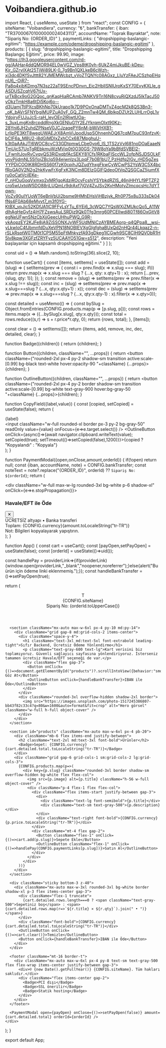 # Voibandiera.github.io
import React, { useMemo, useState } from "react";
const CONFIG = {
  siteName: "Voibandiera",
  currency: "₺",
  bankTransfer: {
    iban: "TR370006701000000024043113",
    accountName: "Toprak Bayraktar",
    note: "Sipariş No: {ORDER_ID}"
  },
  paymentLinks: {
    "dropshipping-baslangic-egitimi": "https://example.com/odeme/dropshipping-baslangic-egitimi"
  },
  products: [
    {
      slug: "dropshipping-baslangic-egitimi",
      title: "Dropshipping Başlangıç Eğitimi",
      price: 99.90,
      image: "https://lh3.googleusercontent.com/rd-gg/AAHar4ddQMOR94EL0wVGZ_Vps8tK0vh-6UkZ4miJkuBE-kDeu-Kjr_GZrvIXAt25TjWi89LK-0_7g9Bn1QXLkeB6cWzh-xj3dc4DKfSvJttt82YJMEMWcbzt_yVoZTQNYc08AGxz_LIuYzFAeJCSzhpEHqnU6_-OjR7-Pa8q4xibKDmg7N3sz22aT9SEncPDnvn_Eic2HbIlSNIUroKxSY70EvyKXLIe_gASDUSZcqhV67tUx-urTkBcx9oG2GQoc_gnKaqHiaRCAmb7ANKV9Tn16N8cvuRiQXzdJ5IkTacJ50yOkzTmkH8a6tDi5Koj6o--d3UamjTtIPXcsBKhNp70kUrapo1k7D9POxOnaDMTvZ4qcM2k8QS3Bn3-_oK_bAVrSFNYbgiMUPZuA0vF_GQ_Z2mnTw4QM_6blkpDZUt2LUHLrrOgL1vYdojryFUJuJcS-raH_leyOEn2lRjwtUOa-s_3uxLmgKn8rcpddRngXkGENluG1Y2EJYkrqmOIxt90Kz-28Yni6JH2uhdZPNseV0JCJzaqePY6nM-bWiVHXB1-LrIlpPE3KtT8weqUWAEJrX8AmViJpodUspSOhnenhOQ67cqM7puC93nfzvK-bCIF6a_M8U2-j8dGiMDIxZxhCCx687MpghuU-k3t0aAAkJTl6WOC8cyC33GDtpmwLCbe0yp6_IS_1TS2zVvI681noDOaEaaeNTmUjcS7UoTgREbkmuWzMVip0t0O30GS-79W8oYa9bBfdSVBEI2-I_FwnItJovRvCvqvQS3RjDxqbfAcSEKY81Cfs1RKbaFlSccWL2ofpNSJDSOLkFyovPjjdmNL55I1oiZBclq594ejwnlzs3LpqF7b0B1bU7_PzHdfq2lGv_rHD5gZesYYPDiCOOIK8RDHSS60f7zK0cpihJQZudYhxgFkwCyWCwPS2YsW3C5X4bcfRoGA0V2N2g2hkKywFrXgFxK3NCm8DEIzGGlFQdeoOtVqZQSGCaZ5jumfXru0oCatVcilEKe-P_nHOuGoqVxmxo2xMR1goKdziROcvFcshiYSYbkdRZlS_46njHHYLf9PTZF2crq5wUxtqW5DO88rjLUQmLr9drAxf7jGV4ZvJSv2KyHMotyZlmcqcsHc7dYTqwn-VoZv90uIYUoWT6eBnVbUi2bsme9HMhEHsVjHBzjvk_Rh0P75x8u333sDk04fNs4F0Ab68eMvvt7_m3f0YG-KtBX_vpJic52KDfJA1lC9FFyLsYTu_6YEi6_3cWQC7YQsWXiZMUkcQo5_A11WdlhAgHeGyfz4jH7FZswsAuLSRDjz9Qk0Tfg3mrg60PCEIlwdi80Tf86OxGjtV8egNeUFwnSNzCbXjjGeecUHhuPWQ_G9R-vkAopzEY2KJFe8jA9ZiSSONXJyWF5UdMNiCzAYBMEAorp-q4QPpa8__wsi-yLkwloC4fJbmnfdDuXeVPN18NOBlEVXgGlgfghaBUxQd2nHQr44Lkqaz2-n-rSLkRsptW0TM0t1CP5M55pFtMhkyzfA93gDkeg1lCGwh9SC8CIH9QVObR1H5lv8kpw3XGFzfZRYFyz5UCAAYO51Gw=s512",
      description: "Yeni başlayanlar için kapsamlı dropshipping eğitimi."
    }
  ]
};

const uid = () => Math.random().toString(36).slice(2, 10);

function useCart() {
  const [items, setItems] = useState([]);
  const add = (slug) => {
    setItems(prev => {
      const i = prev.find(x => x.slug === slug);
      if(i) return prev.map(x => x.slug === slug ? {...x, qty: x.qty+1} : x);
      return [...prev, {slug, qty: 1}];
    });
  };
  const remove = (slug) => setItems(prev => prev.filter(x => x.slug !== slug));
  const inc = (slug) => setItems(prev => prev.map(x => x.slug===slug ? {...x, qty:x.qty+1} : x));
  const dec = (slug) => setItems(prev => prev.map(x => x.slug===slug ? {...x, qty:x.qty-1} : x).filter(x => x.qty>0));

  const detailed = useMemo(() => {
    const bySlug = Object.fromEntries(CONFIG.products.map(p => [p.slug, p]));
    const rows = items.map(x => ({...bySlug[x.slug], qty:x.qty}));
    const total = rows.reduce((s,r) => s + r.price*r.qty, 0);
    return {rows, total};
  }, [items]);

  const clear = () => setItems([]);
  return {items, add, remove, inc, dec, detailed, clear};
}

function Badge({children}) {
  return <span className="inline-flex items-center rounded-full border px-2 py-0.5 text-xs text-gray-600">{children}</span>;
}

function Button({children, className="", ...props}) {
  return <button className={"rounded-2xl px-4 py-2 shadow-sm transition active:scale-[0.99] bg-black text-white hover:opacity-90 "+className} {...props}>{children}</button>;
}

function OutlineButton({children, className="", ...props}) {
  return <button className={"rounded-2xl px-4 py-2 border shadow-sm transition active:scale-[0.99] bg-white text-gray-900 hover:bg-gray-50 "+className} {...props}>{children}</button>;
}

function CopyField({label,value}) {
  const [copied, setCopied] = useState(false);
  return (
    <div className="space-y-1">
      <div className="text-xs text-gray-500">{label}</div>
      <div className="flex items-center gap-2">
        <input className="w-full rounded-xl border px-3 py-2 bg-gray-50" readOnly value={value} onFocus={e=>e.target.select()} />
        <OutlineButton onClick={async()=>{await navigator.clipboard.writeText(value); setCopied(true); setTimeout(()=>setCopied(false),1200)}}>{copied ? "Kopyalandı" : "Kopyala"}</OutlineButton>
      </div>
    </div>
  );
}

function PaymentModal({open,onClose,amount,orderId}) {
  if(!open) return null;
  const {iban, accountName, note} = CONFIG.bankTransfer;
  const noteText = note?.replace("{ORDER_ID}", orderId) ?? `Sipariş No: ${orderId}`;
  return (
    <div className="fixed inset-0 z-50 grid place-items-center bg-black/40 p-4" onClick={onClose}>
      <div className="w-full max-w-lg rounded-3xl bg-white p-6 shadow-xl" onClick={e=>e.stopPropagation()}>
        <div className="flex items-start justify-between">
          <h3 className="text-lg font-semibold">Havale/EFT ile Öde</h3>
          <button className="text-gray-400" onClick={onClose} aria-label="kapat">✕</button>
        </div>
        <div className="mt-4 space-y-4">
          <Badge>ÜCRETSİZ altyapı • Banka transferi</Badge>
          <div className="text-2xl font-bold">Toplam: {CONFIG.currency}{amount.toLocaleString("tr-TR")}</div>
          <CopyField label="IBAN" value={iban} />
          <CopyField label="Hesap Adı" value={accountName} />
          <CopyField label="Açıklama" value={noteText} />
          <div className="text-xs text-gray-500">Not: Bilgileri kopyalayarak yapıştırın.</div>
        </div>
      </div>
    </div>
  );
}

function App() {
  const cart = useCart();
  const [payOpen,setPayOpen] = useState(false);
  const [orderId] = useState(()=>uid());

  const handlePay = providerLink=>{if(providerLink){window.open(providerLink,"_blank","noopener,noreferrer");}else{alert("Bu ürün için ödeme linki eklenmemiş.");}};
  const handleBankTransfer = ()=>setPayOpen(true);

  return (
    <div className="min-h-screen bg-gradient-to-b from-gray-50 to-white text-gray-900">
      <header className="sticky top-0 z-40 backdrop-blur bg-white/60 border-b">
        <div className="mx-auto max-w-6xl px-4 py-4 flex items-center justify-between">
          <div className="flex items-center gap-2">
            <div className="h-8 w-8 rounded-2xl bg-black text-white grid place-items-center font-bold">T</div>
            <div className="font-semibold">{CONFIG.siteName}</div>
          </div>
          <div className="flex items-center gap-2">
            <Badge>Sipariş No: {orderId.toUpperCase()}</Badge>
          </div>
        </div>
      </header>

      <section className="mx-auto max-w-6xl px-4 py-10 md:py-14">
        <div className="grid gap-8 md:grid-cols-2 items-center">
          <div className="space-y-4">
            <h1 className="text-3xl md:text-5xl font-extrabold leading-tight">Sıfır Backend, Ücretsiz Ödeme Yönlendirme</h1>
            <p className="text-gray-600 text-lg">Kart verisini biz toplamıyoruz. Güvenli sağlayıcı sayfasına yönlendiriyoruz. İsterseniz tamamen ücretsiz Havale/EFT seçeneği de var.</p>
            <div className="flex gap-3">
              <Button onClick={()=>document.getElementById("products")?.scrollIntoView({behavior:"smooth"})}>Ürünlere Göz At</Button>
              <OutlineButton onClick={handleBankTransfer}>IBAN ile Öde</OutlineButton>
            </div>
          </div>
          <div className="rounded-3xl overflow-hidden shadow-2xl border">
            <img src="https://images.unsplash.com/photo-1517245386807-bb43f82c33c4?q=80&w=1600&auto=format&fit=crop" alt="Hero görsel" className="w-full h-full object-cover" />
          </div>
        </div>
      </section>

      <section id="products" className="mx-auto max-w-6xl px-4 pb-20">
        <div className="mb-6 flex items-end justify-between">
          <h2 className="text-2xl md:text-3xl font-bold">Ürünler</h2>
          <Badge>Sepet: {CONFIG.currency}{cart.detailed.total.toLocaleString("tr-TR")}</Badge>
        </div>
        <div className="grid gap-6 grid-cols-1 sm:grid-cols-2 lg:grid-cols-3">
          {CONFIG.products.map(p=>(
            <div key={p.slug} className="rounded-3xl border shadow-sm overflow-hidden bg-white flex flex-col">
              <img src={p.image} alt={p.title} className="h-56 w-full object-cover" />
              <div className="p-4 flex-1 flex flex-col">
                <div className="flex items-start justify-between gap-3">
                  <div>
                    <div className="text-lg font-semibold">{p.title}</div>
                    <div className="text-sm text-gray-500">{p.description}</div>
                  </div>
                  <div className="text-right font-bold">{CONFIG.currency}{p.price.toLocaleString("tr-TR")}</div>
                </div>
                <div className="mt-4 flex gap-2">
                  <Button className="flex-1" onClick={()=>cart.add(p.slug)}>Sepete Ekle</Button>
                  <OutlineButton className="flex-1" onClick={()=>handlePay(CONFIG.paymentLinks[p.slug])}>Satın Al</OutlineButton>
                </div>
              </div>
            </div>
          ))}
        </div>
      </section>

      <div className="sticky bottom-3 z-40">
        <div className="mx-auto max-w-3xl rounded-3xl bg-white border shadow-xl p-3 flex items-center gap-3">
          <div className="flex-1 truncate">
            {cart.detailed.rows.length===0 ? <span className="text-gray-500">Sepetiniz boş</span> : <span>{cart.detailed.rows.map(r=>`${r.title} × ${r.qty}`).join(" • ")}</span>}
          </div>
          <div className="font-bold">{CONFIG.currency}{cart.detailed.total.toLocaleString("tr-TR")}</div>
          <OutlineButton onClick={()=>cart.clear()}>Temizle</OutlineButton>
          <Button onClick={handleBankTransfer}>IBAN ile Öde</Button>
        </div>
      </div>

      <footer className="mt-16 border-t">
        <div className="mx-auto max-w-6xl px-4 py-8 text-sm text-gray-500 flex flex-wrap items-center justify-between gap-3">
          <div>© {new Date().getFullYear()} {CONFIG.siteName}. Tüm hakları saklıdır.</div>
          <div className="flex items-center gap-2">
            <Badge>PCI dışı</Badge>
            <Badge>SSL önerilir</Badge>
            <Badge>Statik hosting</Badge>
          </div>
        </div>
      </footer>

      <PaymentModal open={payOpen} onClose={()=>setPayOpen(false)} amount={cart.detailed.total} orderId={orderId} />
    </div>
  );
}

export default App;
